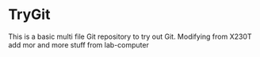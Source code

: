 # TryGit
This is a basic multi file Git repository to try out Git. 
Modifying from X230T
add mor and more stuff from lab-computer
